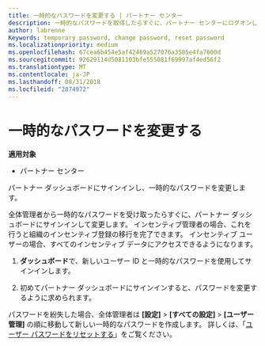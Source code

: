 ```yaml
---
title: 一時的なパスワードを変更する | パートナー センター
description: 一時的なパスワードを取得したらすぐに、パートナー センターにログオンして変更します。
author: labrenne
Keywords: temporary password, change password, reset password
ms.localizationpriority: medium
ms.openlocfilehash: 67cea6b454e5af42469a527076a3585e4fa7600d
ms.sourcegitcommit: 92629114d5081103bfe555081f69997af4ed56f2
ms.translationtype: MT
ms.contentlocale: ja-JP
ms.lasthandoff: 08/31/2018
ms.locfileid: "2874972"
---
```

# <a name="change-your-temporary-password"></a>一時的なパスワードを変更する

**適用対象**

-  パートナー センター

パートナー ダッシュボードにサインインし、一時的なパスワードを変更します。

全体管理者から一時的なパスワードを受け取ったらすぐに、パートナー ダッシュボードにサインインして変更します。 インセンティブ管理者の場合、これを行うと組織のインセンティブ登録の移行を完了できます。 インセンティブ ユーザーの場合、すべてのインセンティブ データにアクセスできるようになります。

1.  **ダッシュボード**で、新しいユーザー ID と一時的なパスワードを使用してサインインします。

2.  初めてパートナー ダッシュボードにサインインすると、パスワードを変更するように求められます。

パスワードを紛失した場合、全体管理者は **[設定]** > **[すべての設定]**  > **[ユーザー管理]** の順に移動して新しい一時的なパスワードを作成します。
詳しくは、「[ユーザー パスワードをリセットする](reset-a-user-password.md)」をご覧ください。


 

 




